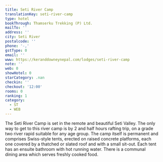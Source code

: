 ```yaml
---
title: Seti River Camp
translationKey: seti-river-camp
type: hotel
bookThrough: Thamserku Trekking (P) Ltd.
mailTo: ''
address: ''
city: Seti River
postalcode: ''
phone: '-,'
gstType: 0
email: ''
www: https://keranddowneynepal.com/lodges/seti-river-camp
note: ''
web: 0
showHotel: 0
starCategory: .nan
checkin: ''
checkout: '12:00'
rooms: 0
ranking: 1
category:
  - ST
  - WEB
---
```





The Seti River Camp is set in the remote and beautiful Seti Valley. The only way to get to this river camp is by 2 and half hours rafting trip, on a grade two river rapid suitable for any age group. The camp itself is permanent and comprises Swiss-style tents, erected on raised concrete platforms, each one covered by a thatched or slated roof and with a small sit-out.  Each tent has an ensuite bathroom with hot running water. There is a communal dining area which serves freshly cooked food.